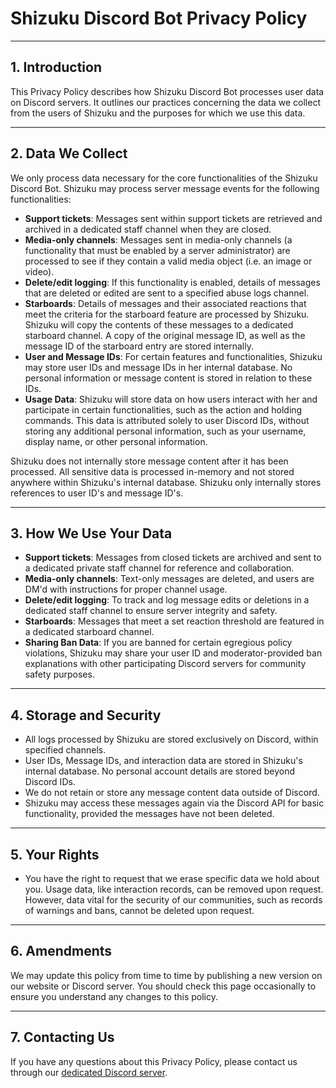 # Shizuku Discord Bot Privacy Policy

---

## 1. Introduction

This Privacy Policy describes how Shizuku Discord Bot processes user data on Discord servers. It outlines our practices concerning the data we collect from the users of Shizuku and the purposes for which we use this data.

---

## 2. Data We Collect

We only process data necessary for the core functionalities of the Shizuku Discord Bot. Shizuku may process server message events for the following functionalities:

- **Support tickets**: Messages sent within support tickets are retrieved and archived in a dedicated staff channel when they are closed.
- **Media-only channels**: Messages sent in media-only channels (a functionality that must be enabled by a server administrator) are processed to see if they contain a valid media object (i.e. an image or video).
- **Delete/edit logging**: If this functionality is enabled, details of messages that are deleted or edited are sent to a specified abuse logs channel.
- **Starboards**: Details of messages and their associated reactions that meet the criteria for the starboard feature are processed by Shizuku. Shizuku will copy the contents of these messages to a dedicated starboard channel. A copy of the original message ID, as well as the message ID of the starboard entry are stored internally.
- **User and Message IDs**: For certain features and functionalities, Shizuku may store user IDs and message IDs in her internal database. No personal information or message content is stored in relation to these IDs.
- **Usage Data**: Shizuku will store data on how users interact with her and participate in certain functionalities, such as the action and holding commands. This data is attributed solely to user Discord IDs, without storing any additional personal information, such as your username, display name, or other personal information.

Shizuku does not internally store message content after it has been processed. All sensitive data is processed in-memory and not stored anywhere within Shizuku's internal database. Shizuku only internally stores references to user ID's and message ID's.

---

## 3. How We Use Your Data

- **Support tickets**: Messages from closed tickets are archived and sent to a dedicated private staff channel for reference and collaboration.
- **Media-only channels**: Text-only messages are deleted, and users are DM'd with instructions for proper channel usage.
- **Delete/edit logging**: To track and log message edits or deletions in a dedicated staff channel to ensure server integrity and safety.
- **Starboards**: Messages that meet a set reaction threshold are featured in a dedicated starboard channel.
- **Sharing Ban Data**: If you are banned for certain egregious policy violations, Shizuku may share your user ID and moderator-provided ban explanations with other participating Discord servers for community safety purposes.

---

## 4. Storage and Security

- All logs processed by Shizuku are stored exclusively on Discord, within specified channels.
- User IDs, Message IDs, and interaction data are stored in Shizuku's internal database. No personal account details are stored beyond Discord IDs.
- We do not retain or store any message content data outside of Discord.
- Shizuku may access these messages again via the Discord API for basic functionality, provided the messages have not been deleted.

---

## 5. Your Rights

- You have the right to request that we erase specific data we hold about you. Usage data, like interaction records, can be removed upon request. However, data vital for the security of our communities, such as records of warnings and bans, cannot be deleted upon request.

---

## 6. Amendments

We may update this policy from time to time by publishing a new version on our website or Discord server. You should check this page occasionally to ensure you understand any changes to this policy.

---

## 7. Contacting Us

If you have any questions about this Privacy Policy, please contact us through our [dedicated Discord server](https://discord.gg/omorashi).
